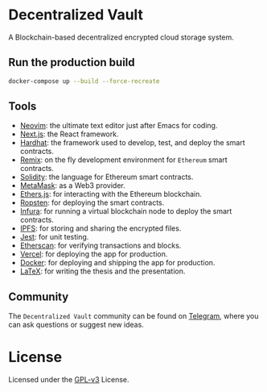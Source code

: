 # Decentralized Vault

A Blockchain-based decentralized encrypted cloud storage system.

## Run the production build

```sh
docker-compose up --build --force-recreate
```

## Tools

- [Neovim](https://neovim.io/): the ultimate text editor just after Emacs for coding.
- [Next.js](https://nextjs.org/): the React framework.
- [Hardhat](https://hardhat.io): the framework used to develop, test, and deploy the smart contracts.
- [Remix](https://remix.ethereum.org/): on the fly development environment for `Ethereum` smart contracts.
- [Solidity](https://docs.soliditylang.org/): the language for Ethereum smart contracts.
- [MetaMask](https://metamask.io/): as a Web3 provider.
- [Ethers.js](https://docs.ethers.io/): for interacting with the Ethereum blockchain.
- [Ropsten](https://ropsten.etherscan.io/): for deploying the smart contracts.
- [Infura](https://infura.io/): for running a virtual blockchain node to deploy the smart contracts.
- [IPFS](https://ipfs.io/): for storing and sharing the encrypted files.
- [Jest](https://jestjs.io/): for unit testing.
- [Etherscan](https://etherscan.io/): for verifying transactions and blocks.
- [Vercel](https://vercel.com/): for deploying the app for production.
- [Docker](https://www.docker.com/): for deploying and shipping the app for production.
- [LaTeX](https://www.latex-project.org/): for writing the thesis and the presentation.


## Community

The `Decentralized Vault` community can be found on [Telegram](), where you can ask questions or suggest new ideas.


# License
Licensed under the [GPL-v3](LICENSE) License.
